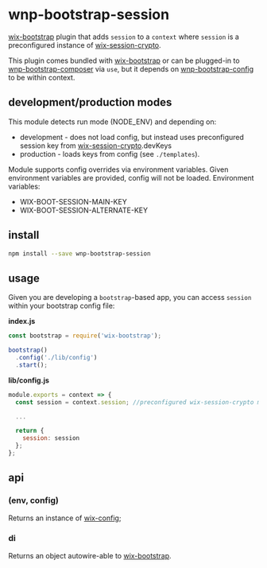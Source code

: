 # wnp-bootstrap-session

[wix-bootstrap](../wix-bootstrap) plugin that adds `session` to a `context` where `session` is a preconfigured instance of [wix-session-crypto](../../security/wix-session-crypto). 

This plugin comes bundled with [wix-bootstrap](../wix-bootstrap) or can be plugged-in to [wnp-bootstrap-composer](../wnp-bootstrap-composer) via `use`, but it depends on [wnp-bootstrap-config](../wnp-bootstrap-config) to be within context. 

## development/production modes

This module detects run mode (NODE_ENV) and depending on:
 - development - does not load config, but instead uses preconfigured session key from [wix-session-crypto](../../security/wix-session-crypto).devKeys
 - production - loads keys from config (see `./templates`). 

Module supports config overrides via environment variables. Given environment variables are provided, config will not be loaded. Environment variables:
 - WIX-BOOT-SESSION-MAIN-KEY
 - WIX-BOOT-SESSION-ALTERNATE-KEY

## install

```bash
npm install --save wnp-bootstrap-session 
```

## usage

Given you are developing a `bootstrap`-based app, you can access `session` within your bootstrap config file:

**index.js**

```js
const bootstrap = require('wix-bootstrap');

bootstrap()
  .config('./lib/config')
  .start();
```

**lib/config.js**

```js
module.exports = context => {
  const session = context.session; //preconfigured wix-session-crypto module.

  ...

  return {
    session: session
  };
};
```

## api

### (env, config)
Returns an instance of [wix-config](../../config/wix-config);

### di
Returns an object autowire-able to [wix-bootstrap](../wix-bootstrap).